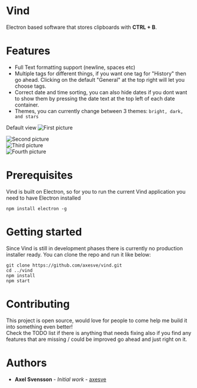 # Vind
Electron based software that stores clipboards with **CTRL + B**.<br>

# Features
* Full Text formatting support (newline, spaces etc)
* Multiple tags for different things, if you want one tag for "History" then go ahead. Clicking on the default "General" at the top right will let you choose tags.
* Correct date and time sorting, you can also hide dates if you dont want to show them by pressing the date text at the top left of each date container.
* Themes, you can currently change between 3 themes: ```bright, dark, and stars```

Default view
![First picture](https://i.gyazo.com/9ba827aea1d6f46547abc96dd7a28b39.png)<br>

![Second picture](https://i.gyazo.com/dcd86a826a21edbaa3afa9907a8d09be.png)<br>
![Third picture]( https://i.gyazo.com/9c16f044bbca35f2a5e3589e9fd904f4.png)<br>
![Fourth picture](https://i.gyazo.com/c32b5c233013d1a5812586861f7edce6.png)<br>

# Prerequisites
Vind is built on Electron, so for you to run the current Vind application you need to have Electron installed

```
npm install electron -g
```

# Getting started
Since Vind is still in development phases there is currently no production installer ready.
You can clone the repo and run it like below:

```
git clone https://github.com/axesve/vind.git
cd ../vind
npm install
npm start
```

# Contributing
This project is open source, would love for people to come help me build it into something even better!<br>
Check the TODO list if there is anything that needs fixing also if you find any features that are missing / could be improved go ahead and just right on it.

# Authors
* **Axel Svensson** - *Initial work* - [axesve](https://github.com/axesve)


